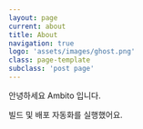 ```yaml
---
layout: page
current: about
title: About
navigation: true
logo: 'assets/images/ghost.png'
class: page-template
subclass: 'post page'
---
```


안녕하세요 Ambito 입니다.

빌드 및 배포 자동화를 실행했어요.
